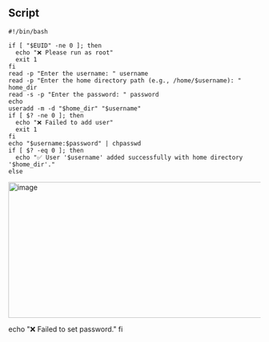 ## Script
    #!/bin/bash
    
    if [ "$EUID" -ne 0 ]; then
      echo "❌ Please run as root"
      exit 1
    fi
    read -p "Enter the username: " username
    read -p "Enter the home directory path (e.g., /home/$username): " home_dir
    read -s -p "Enter the password: " password
    echo
    useradd -m -d "$home_dir" "$username"
    if [ $? -ne 0 ]; then
      echo "❌ Failed to add user"
      exit 1
    fi
    echo "$username:$password" | chpasswd
    if [ $? -eq 0 ]; then
      echo "✅ User '$username' added successfully with home directory '$home_dir'."
    else

<img width="772" height="272" alt="image" src="https://github.com/user-attachments/assets/517a2008-0e80-46c0-9201-256e1bb55464" />

  echo "❌ Failed to set password."
fi
